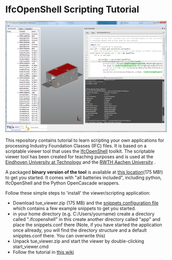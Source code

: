 # IfcOpenShell Scripting Tutorial 

![Viewer screenshot](img/tue_viewer_screen_shot.png)

This repository contains tutorial to learn scripting your own applications for processing Industry Foundation Classes (IFC) files. It is based on a scriptable viewer tool that uses the [IfcOpenShell](http://ifcopenshell.org) toolkit. The scriptable viewer tool has been created for teaching purposes and is used at the [Eindhoven University at Technology](https://www.isbe.tue.nl) and the [RWTH Aachen University](http://caad.arch.rwth-aachen.de) .  

A packaged __binary version of the tool__ is available at [this location]( http://caad.arch.rwth-aachen.de/ifcopenshell_scripting/rwth-viewer.zip )(175 MB!) to get you started. It comes with "all batteries included", including python, IfcOpenShell and the Python OpenCascade wrappers.

Follow these simple steps to 'install' the viewer/scripting application:

  - Download tue_viewer.zip (175 MB) and the [snippets configuration file](https://raw.githubusercontent.com/jakob-beetz/IfcOpenShellScriptingTutorial/master/src/snippets.conf) which contains a few example snippets to get you started.
  - in your home directory (e.g. C:/Users/yourname) create a directory called ".ifcopenshell" in this create another directory called "app" and place the snippets.conf there (Note, if you have started the application once allready, you will find the directory structure and a default snipptes.conf there. You can overwrite this)
  - Unpack tue_viewer.zip and start the viewer by double-clicking start_viewer.cmd
  - Follow the tutorial in [this wiki](https://github.com/jakob-beetz/IfcOpenShellScriptingTutorial/wiki/Home)
